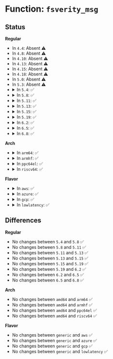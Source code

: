 # Function: <code>fsverity_msg</code>

## Status
<b>Regular</b>
<ul>
<li>
In <code>4.4</code>: Absent ⚠️
</li>
<li>
In <code>4.8</code>: Absent ⚠️
</li>
<li>
In <code>4.10</code>: Absent ⚠️
</li>
<li>
In <code>4.13</code>: Absent ⚠️
</li>
<li>
In <code>4.15</code>: Absent ⚠️
</li>
<li>
In <code>4.18</code>: Absent ⚠️
</li>
<li>
In <code>5.0</code>: Absent ⚠️
</li>
<li>
In <code>5.3</code>: Absent ⚠️
</li>
<li>
<details>
<summary>In <code>5.4</code>: ✅</summary>

```c
void fsverity_msg(const struct inode *inode, const char *level, const char *fmt, void (anon));
```

**Collision:** Unique Global

**Inline:** No

**Transformation:** False

**Instances:**

```
In fs/verity/init.c (ffffffff813506bb)
Location: fs/verity/init.c:12
Inline: False
Direct callers:
  - fs/verity/enable.c:enable_verity
  - fs/verity/enable.c:enable_verity
  - fs/verity/enable.c:build_merkle_tree
  - fs/verity/enable.c:build_merkle_tree
  - fs/verity/enable.c:build_merkle_tree
  - fs/verity/hash_algs.c:fsverity_hash_page
  - fs/verity/hash_algs.c:fsverity_hash_page
  - fs/verity/hash_algs.c:fsverity_get_hash_alg
  - fs/verity/hash_algs.c:fsverity_get_hash_alg
  - fs/verity/hash_algs.c:fsverity_get_hash_alg
  - fs/verity/open.c:fsverity_create_info
  - fs/verity/open.c:fsverity_create_info
  - fs/verity/open.c:fsverity_create_info
  - fs/verity/open.c:fsverity_create_info
  - fs/verity/open.c:fsverity_create_info
  - fs/verity/open.c:fsverity_create_info
  - fs/verity/open.c:fsverity_create_info
  - fs/verity/open.c:fsverity_init_merkle_tree_params
  - fs/verity/open.c:fsverity_init_merkle_tree_params
  - fs/verity/open.c:fsverity_init_merkle_tree_params
  - fs/verity/open.c:fsverity_init_merkle_tree_params
  - fs/verity/verify.c:verify_page
  - fs/verity/verify.c:verify_page
  - fs/verity/verify.c:verify_page
  - fs/verity/signature.c:fsverity_verify_signature
  - fs/verity/signature.c:fsverity_verify_signature
  - fs/verity/signature.c:fsverity_verify_signature
  - fs/verity/signature.c:fsverity_verify_signature
  - fs/verity/signature.c:fsverity_verify_signature
  - fs/verity/signature.c:fsverity_verify_signature
```
**Symbols:**

```
ffffffff813506bb-ffffffff8135078f: fsverity_msg (STB_GLOBAL)
```
</details>
</li>
<li>
<details>
<summary>In <code>5.8</code>: ✅</summary>

```c
void fsverity_msg(const struct inode *inode, const char *level, const char *fmt, void (anon));
```

**Collision:** Unique Global

**Inline:** No

**Transformation:** False

**Instances:**

```
In fs/verity/init.c (ffffffff8139709e)
Location: fs/verity/init.c:12
Inline: False
Direct callers:
  - fs/verity/enable.c:enable_verity
  - fs/verity/enable.c:enable_verity
  - fs/verity/enable.c:build_merkle_tree_level
  - fs/verity/enable.c:build_merkle_tree_level
  - fs/verity/enable.c:build_merkle_tree_level
  - fs/verity/hash_algs.c:fsverity_hash_page
  - fs/verity/hash_algs.c:fsverity_hash_page
  - fs/verity/hash_algs.c:fsverity_get_hash_alg
  - fs/verity/hash_algs.c:fsverity_get_hash_alg
  - fs/verity/hash_algs.c:fsverity_get_hash_alg
  - fs/verity/open.c:ensure_verity_info
  - fs/verity/open.c:ensure_verity_info
  - fs/verity/open.c:ensure_verity_info
  - fs/verity/open.c:fsverity_create_info
  - fs/verity/open.c:fsverity_create_info
  - fs/verity/open.c:fsverity_create_info
  - fs/verity/open.c:fsverity_create_info
  - fs/verity/open.c:fsverity_create_info
  - fs/verity/open.c:fsverity_create_info
  - fs/verity/open.c:fsverity_create_info
  - fs/verity/open.c:fsverity_init_merkle_tree_params
  - fs/verity/open.c:fsverity_init_merkle_tree_params
  - fs/verity/open.c:fsverity_init_merkle_tree_params
  - fs/verity/open.c:fsverity_init_merkle_tree_params
  - fs/verity/verify.c:verify_page
  - fs/verity/verify.c:verify_page
  - fs/verity/verify.c:verify_page
  - fs/verity/signature.c:fsverity_verify_signature
  - fs/verity/signature.c:fsverity_verify_signature
  - fs/verity/signature.c:fsverity_verify_signature
  - fs/verity/signature.c:fsverity_verify_signature
  - fs/verity/signature.c:fsverity_verify_signature
  - fs/verity/signature.c:fsverity_verify_signature
```
**Symbols:**

```
ffffffff8139709e-ffffffff81397172: fsverity_msg (STB_GLOBAL)
```
</details>
</li>
<li>
<details>
<summary>In <code>5.11</code>: ✅</summary>

```c
void fsverity_msg(const struct inode *inode, const char *level, const char *fmt, void (anon));
```

**Collision:** Unique Global

**Inline:** No

**Transformation:** False

**Instances:**

```
In fs/verity/init.c (ffffffff81beb4c7)
Location: fs/verity/init.c:12
Inline: False
Direct callers:
  - fs/verity/enable.c:enable_verity
  - fs/verity/enable.c:enable_verity
  - fs/verity/enable.c:build_merkle_tree_level
  - fs/verity/enable.c:build_merkle_tree_level
  - fs/verity/enable.c:build_merkle_tree_level
  - fs/verity/hash_algs.c:fsverity_hash_page
  - fs/verity/hash_algs.c:fsverity_hash_page
  - fs/verity/hash_algs.c:fsverity_get_hash_alg
  - fs/verity/hash_algs.c:fsverity_get_hash_alg
  - fs/verity/hash_algs.c:fsverity_get_hash_alg
  - fs/verity/open.c:ensure_verity_info
  - fs/verity/open.c:ensure_verity_info
  - fs/verity/open.c:ensure_verity_info
  - fs/verity/open.c:fsverity_create_info
  - fs/verity/open.c:fsverity_create_info
  - fs/verity/open.c:fsverity_create_info
  - fs/verity/open.c:fsverity_create_info
  - fs/verity/open.c:fsverity_create_info
  - fs/verity/open.c:fsverity_create_info
  - fs/verity/open.c:fsverity_create_info
  - fs/verity/open.c:fsverity_init_merkle_tree_params
  - fs/verity/open.c:fsverity_init_merkle_tree_params
  - fs/verity/open.c:fsverity_init_merkle_tree_params
  - fs/verity/open.c:fsverity_init_merkle_tree_params
  - fs/verity/verify.c:verify_page
  - fs/verity/verify.c:verify_page
  - fs/verity/verify.c:verify_page
  - fs/verity/signature.c:fsverity_verify_signature
  - fs/verity/signature.c:fsverity_verify_signature
  - fs/verity/signature.c:fsverity_verify_signature
  - fs/verity/signature.c:fsverity_verify_signature
  - fs/verity/signature.c:fsverity_verify_signature
  - fs/verity/signature.c:fsverity_verify_signature
```
**Symbols:**

```
ffffffff81beb4c7-ffffffff81beb59b: fsverity_msg (STB_GLOBAL)
```
</details>
</li>
<li>
<details>
<summary>In <code>5.13</code>: ✅</summary>

```c
void fsverity_msg(const struct inode *inode, const char *level, const char *fmt, void (anon));
```

**Collision:** Unique Global

**Inline:** No

**Transformation:** False

**Instances:**

```
In fs/verity/init.c (ffffffff81bdd51b)
Location: fs/verity/init.c:12
Inline: False
Direct callers:
  - fs/verity/enable.c:enable_verity
  - fs/verity/enable.c:enable_verity
  - fs/verity/enable.c:build_merkle_tree_level
  - fs/verity/enable.c:build_merkle_tree_level
  - fs/verity/enable.c:build_merkle_tree_level
  - fs/verity/hash_algs.c:fsverity_hash_page
  - fs/verity/hash_algs.c:fsverity_hash_page
  - fs/verity/hash_algs.c:fsverity_get_hash_alg
  - fs/verity/hash_algs.c:fsverity_get_hash_alg
  - fs/verity/hash_algs.c:fsverity_get_hash_alg
  - fs/verity/open.c:fsverity_get_descriptor
  - fs/verity/open.c:fsverity_get_descriptor
  - fs/verity/open.c:fsverity_get_descriptor
  - fs/verity/open.c:fsverity_get_descriptor
  - fs/verity/open.c:fsverity_get_descriptor
  - fs/verity/open.c:fsverity_get_descriptor
  - fs/verity/open.c:fsverity_get_descriptor
  - fs/verity/open.c:fsverity_get_descriptor
  - fs/verity/open.c:fsverity_get_descriptor
  - fs/verity/open.c:fsverity_create_info
  - fs/verity/open.c:fsverity_create_info
  - fs/verity/open.c:fsverity_init_merkle_tree_params
  - fs/verity/open.c:fsverity_init_merkle_tree_params
  - fs/verity/open.c:fsverity_init_merkle_tree_params
  - fs/verity/open.c:fsverity_init_merkle_tree_params
  - fs/verity/verify.c:verify_page
  - fs/verity/verify.c:verify_page
  - fs/verity/verify.c:verify_page
  - fs/verity/signature.c:fsverity_verify_signature
  - fs/verity/signature.c:fsverity_verify_signature
  - fs/verity/signature.c:fsverity_verify_signature
  - fs/verity/signature.c:fsverity_verify_signature
  - fs/verity/signature.c:fsverity_verify_signature
```
**Symbols:**

```
ffffffff81bdd51b-ffffffff81bdd5ef: fsverity_msg (STB_GLOBAL)
```
</details>
</li>
<li>
<details>
<summary>In <code>5.15</code>: ✅</summary>

```c
void fsverity_msg(const struct inode *inode, const char *level, const char *fmt, void (anon));
```

**Collision:** Unique Global

**Inline:** No

**Transformation:** False

**Instances:**

```
In fs/verity/init.c (ffffffff81cc6e21)
Location: fs/verity/init.c:12
Inline: False
Direct callers:
  - fs/verity/enable.c:enable_verity
  - fs/verity/enable.c:enable_verity
  - fs/verity/enable.c:build_merkle_tree_level
  - fs/verity/enable.c:build_merkle_tree_level
  - fs/verity/enable.c:build_merkle_tree_level
  - fs/verity/hash_algs.c:fsverity_hash_page
  - fs/verity/hash_algs.c:fsverity_hash_page
  - fs/verity/hash_algs.c:fsverity_get_hash_alg
  - fs/verity/hash_algs.c:fsverity_get_hash_alg
  - fs/verity/hash_algs.c:fsverity_get_hash_alg
  - fs/verity/open.c:fsverity_get_descriptor
  - fs/verity/open.c:fsverity_get_descriptor
  - fs/verity/open.c:fsverity_get_descriptor
  - fs/verity/open.c:fsverity_get_descriptor
  - fs/verity/open.c:fsverity_get_descriptor
  - fs/verity/open.c:fsverity_get_descriptor
  - fs/verity/open.c:fsverity_get_descriptor
  - fs/verity/open.c:fsverity_get_descriptor
  - fs/verity/open.c:fsverity_get_descriptor
  - fs/verity/open.c:fsverity_create_info
  - fs/verity/open.c:fsverity_create_info
  - fs/verity/open.c:fsverity_init_merkle_tree_params
  - fs/verity/open.c:fsverity_init_merkle_tree_params
  - fs/verity/open.c:fsverity_init_merkle_tree_params
  - fs/verity/open.c:fsverity_init_merkle_tree_params
  - fs/verity/verify.c:verify_page
  - fs/verity/verify.c:verify_page
  - fs/verity/verify.c:verify_page
  - fs/verity/signature.c:fsverity_verify_signature
  - fs/verity/signature.c:fsverity_verify_signature
  - fs/verity/signature.c:fsverity_verify_signature
  - fs/verity/signature.c:fsverity_verify_signature
  - fs/verity/signature.c:fsverity_verify_signature
```
**Symbols:**

```
ffffffff81cc6e21-ffffffff81cc6ef5: fsverity_msg (STB_GLOBAL)
```
</details>
</li>
<li>
<details>
<summary>In <code>5.19</code>: ✅</summary>

```c
void fsverity_msg(const struct inode *inode, const char *level, const char *fmt, void (anon));
```

**Collision:** Unique Global

**Inline:** No

**Transformation:** False

**Instances:**

```
In fs/verity/init.c (ffffffff81e7935d)
Location: fs/verity/init.c:12
Inline: False
Direct callers:
  - fs/verity/enable.c:enable_verity
  - fs/verity/enable.c:enable_verity
  - fs/verity/enable.c:build_merkle_tree_level
  - fs/verity/enable.c:build_merkle_tree_level
  - fs/verity/enable.c:build_merkle_tree_level
  - fs/verity/hash_algs.c:fsverity_hash_page
  - fs/verity/hash_algs.c:fsverity_hash_page
  - fs/verity/hash_algs.c:fsverity_get_hash_alg
  - fs/verity/hash_algs.c:fsverity_get_hash_alg
  - fs/verity/hash_algs.c:fsverity_get_hash_alg
  - fs/verity/open.c:fsverity_get_descriptor
  - fs/verity/open.c:fsverity_get_descriptor
  - fs/verity/open.c:fsverity_get_descriptor
  - fs/verity/open.c:fsverity_get_descriptor
  - fs/verity/open.c:fsverity_get_descriptor
  - fs/verity/open.c:fsverity_get_descriptor
  - fs/verity/open.c:fsverity_get_descriptor
  - fs/verity/open.c:fsverity_get_descriptor
  - fs/verity/open.c:fsverity_get_descriptor
  - fs/verity/open.c:fsverity_create_info
  - fs/verity/open.c:fsverity_create_info
  - fs/verity/open.c:fsverity_init_merkle_tree_params
  - fs/verity/open.c:fsverity_init_merkle_tree_params
  - fs/verity/open.c:fsverity_init_merkle_tree_params
  - fs/verity/open.c:fsverity_init_merkle_tree_params
  - fs/verity/verify.c:verify_page
  - fs/verity/verify.c:verify_page
  - fs/verity/verify.c:verify_page
  - fs/verity/signature.c:fsverity_verify_signature
  - fs/verity/signature.c:fsverity_verify_signature
  - fs/verity/signature.c:fsverity_verify_signature
  - fs/verity/signature.c:fsverity_verify_signature
  - fs/verity/signature.c:fsverity_verify_signature
```
**Symbols:**

```
ffffffff81e7935d-ffffffff81e79464: fsverity_msg (STB_GLOBAL)
```
</details>
</li>
<li>
<details>
<summary>In <code>6.2</code>: ✅</summary>

```c
void fsverity_msg(const struct inode *inode, const char *level, const char *fmt, void (anon));
```

**Collision:** Unique Global

**Inline:** No

**Transformation:** False

**Instances:**

```
In fs/verity/init.c (ffffffff81505380)
Location: fs/verity/init.c:12
Inline: False
Direct callers:
  - fs/verity/enable.c:enable_verity
  - fs/verity/enable.c:enable_verity
  - fs/verity/enable.c:build_merkle_tree_level
  - fs/verity/enable.c:build_merkle_tree_level
  - fs/verity/enable.c:build_merkle_tree_level
  - fs/verity/hash_algs.c:fsverity_hash_page
  - fs/verity/hash_algs.c:fsverity_hash_page
  - fs/verity/hash_algs.c:fsverity_get_hash_alg
  - fs/verity/hash_algs.c:fsverity_get_hash_alg
  - fs/verity/hash_algs.c:fsverity_get_hash_alg
  - fs/verity/open.c:fsverity_get_descriptor
  - fs/verity/open.c:fsverity_get_descriptor
  - fs/verity/open.c:fsverity_get_descriptor
  - fs/verity/open.c:fsverity_get_descriptor
  - fs/verity/open.c:fsverity_get_descriptor
  - fs/verity/open.c:fsverity_get_descriptor
  - fs/verity/open.c:fsverity_get_descriptor
  - fs/verity/open.c:fsverity_get_descriptor
  - fs/verity/open.c:fsverity_get_descriptor
  - fs/verity/open.c:fsverity_create_info
  - fs/verity/open.c:fsverity_create_info
  - fs/verity/open.c:fsverity_init_merkle_tree_params
  - fs/verity/open.c:fsverity_init_merkle_tree_params
  - fs/verity/open.c:fsverity_init_merkle_tree_params
  - fs/verity/open.c:fsverity_init_merkle_tree_params
  - fs/verity/verify.c:verify_page
  - fs/verity/verify.c:verify_page
  - fs/verity/verify.c:verify_page
  - fs/verity/signature.c:fsverity_verify_signature
  - fs/verity/signature.c:fsverity_verify_signature
  - fs/verity/signature.c:fsverity_verify_signature
  - fs/verity/signature.c:fsverity_verify_signature
  - fs/verity/signature.c:fsverity_verify_signature
```
**Symbols:**

```
ffffffff81505380-ffffffff815054a0: fsverity_msg (STB_GLOBAL)
```
</details>
</li>
<li>
<details>
<summary>In <code>6.5</code>: ✅</summary>

```c
void fsverity_msg(const struct inode *inode, const char *level, const char *fmt, void (anon));
```

**Collision:** Unique Global

**Inline:** No

**Transformation:** False

**Instances:**

```
In fs/verity/init.c (ffffffff8153c5a0)
Location: fs/verity/init.c:12
Inline: False
Direct callers:
  - fs/verity/enable.c:enable_verity
  - fs/verity/enable.c:enable_verity
  - fs/verity/enable.c:build_merkle_tree
  - fs/verity/enable.c:build_merkle_tree
  - fs/verity/enable.c:write_merkle_tree_block
  - fs/verity/hash_algs.c:fsverity_hash_block
  - fs/verity/hash_algs.c:fsverity_hash_block
  - fs/verity/hash_algs.c:fsverity_get_hash_alg
  - fs/verity/hash_algs.c:fsverity_get_hash_alg
  - fs/verity/hash_algs.c:fsverity_get_hash_alg
  - fs/verity/open.c:fsverity_get_descriptor
  - fs/verity/open.c:fsverity_get_descriptor
  - fs/verity/open.c:fsverity_get_descriptor
  - fs/verity/open.c:fsverity_get_descriptor
  - fs/verity/open.c:fsverity_get_descriptor
  - fs/verity/open.c:fsverity_get_descriptor
  - fs/verity/open.c:fsverity_get_descriptor
  - fs/verity/open.c:fsverity_get_descriptor
  - fs/verity/open.c:fsverity_get_descriptor
  - fs/verity/open.c:fsverity_create_info
  - fs/verity/open.c:fsverity_create_info
  - fs/verity/open.c:fsverity_init_merkle_tree_params
  - fs/verity/open.c:fsverity_init_merkle_tree_params
  - fs/verity/open.c:fsverity_init_merkle_tree_params
  - fs/verity/open.c:fsverity_init_merkle_tree_params
  - fs/verity/verify.c:verify_data_block
  - fs/verity/verify.c:verify_data_block
  - fs/verity/verify.c:verify_data_block
  - fs/verity/signature.c:fsverity_verify_signature
  - fs/verity/signature.c:fsverity_verify_signature
  - fs/verity/signature.c:fsverity_verify_signature
  - fs/verity/signature.c:fsverity_verify_signature
  - fs/verity/signature.c:fsverity_verify_signature
  - fs/verity/signature.c:fsverity_verify_signature
```
**Symbols:**

```
ffffffff8153c5a0-ffffffff8153c6c0: fsverity_msg (STB_GLOBAL)
```
</details>
</li>
<li>
<details>
<summary>In <code>6.8</code>: ✅</summary>

```c
void fsverity_msg(const struct inode *inode, const char *level, const char *fmt, void (anon));
```

**Collision:** Unique Global

**Inline:** No

**Transformation:** False

**Instances:**

```
In fs/verity/init.c (ffffffff81571860)
Location: fs/verity/init.c:42
Inline: False
Direct callers:
  - fs/verity/enable.c:enable_verity
  - fs/verity/enable.c:enable_verity
  - fs/verity/enable.c:build_merkle_tree
  - fs/verity/enable.c:build_merkle_tree
  - fs/verity/enable.c:write_merkle_tree_block
  - fs/verity/hash_algs.c:fsverity_hash_block
  - fs/verity/hash_algs.c:fsverity_hash_block
  - fs/verity/hash_algs.c:fsverity_get_hash_alg
  - fs/verity/hash_algs.c:fsverity_get_hash_alg
  - fs/verity/hash_algs.c:fsverity_get_hash_alg
  - fs/verity/open.c:fsverity_get_descriptor
  - fs/verity/open.c:fsverity_get_descriptor
  - fs/verity/open.c:fsverity_get_descriptor
  - fs/verity/open.c:fsverity_get_descriptor
  - fs/verity/open.c:fsverity_get_descriptor
  - fs/verity/open.c:fsverity_get_descriptor
  - fs/verity/open.c:fsverity_get_descriptor
  - fs/verity/open.c:fsverity_get_descriptor
  - fs/verity/open.c:fsverity_get_descriptor
  - fs/verity/open.c:fsverity_create_info
  - fs/verity/open.c:fsverity_create_info
  - fs/verity/open.c:fsverity_init_merkle_tree_params
  - fs/verity/open.c:fsverity_init_merkle_tree_params
  - fs/verity/open.c:fsverity_init_merkle_tree_params
  - fs/verity/open.c:fsverity_init_merkle_tree_params
  - fs/verity/verify.c:verify_data_block
  - fs/verity/verify.c:verify_data_block
  - fs/verity/verify.c:verify_data_block
  - fs/verity/signature.c:fsverity_verify_signature
  - fs/verity/signature.c:fsverity_verify_signature
  - fs/verity/signature.c:fsverity_verify_signature
  - fs/verity/signature.c:fsverity_verify_signature
  - fs/verity/signature.c:fsverity_verify_signature
  - fs/verity/signature.c:fsverity_verify_signature
```
**Symbols:**

```
ffffffff81571860-ffffffff81571980: fsverity_msg (STB_GLOBAL)
```
</details>
</li>
</ul>
<b>Arch</b>
<ul>
<li>
<details>
<summary>In <code>arm64</code>: ✅</summary>

```c
void fsverity_msg(const struct inode *inode, const char *level, const char *fmt, void (anon));
```

**Collision:** Unique Global

**Inline:** No

**Transformation:** False

**Instances:**

```
In fs/verity/init.c (ffff800010412288)
Location: fs/verity/init.c:12
Inline: False
Direct callers:
  - fs/verity/enable.c:enable_verity
  - fs/verity/enable.c:enable_verity
  - fs/verity/enable.c:build_merkle_tree
  - fs/verity/enable.c:build_merkle_tree
  - fs/verity/enable.c:build_merkle_tree
  - fs/verity/hash_algs.c:fsverity_hash_page
  - fs/verity/hash_algs.c:fsverity_hash_page
  - fs/verity/hash_algs.c:fsverity_get_hash_alg
  - fs/verity/hash_algs.c:fsverity_get_hash_alg
  - fs/verity/hash_algs.c:fsverity_get_hash_alg
  - fs/verity/open.c:fsverity_create_info
  - fs/verity/open.c:fsverity_create_info
  - fs/verity/open.c:fsverity_create_info
  - fs/verity/open.c:fsverity_create_info
  - fs/verity/open.c:fsverity_create_info
  - fs/verity/open.c:fsverity_create_info
  - fs/verity/open.c:fsverity_create_info
  - fs/verity/open.c:fsverity_init_merkle_tree_params
  - fs/verity/open.c:fsverity_init_merkle_tree_params
  - fs/verity/open.c:fsverity_init_merkle_tree_params
  - fs/verity/open.c:fsverity_init_merkle_tree_params
  - fs/verity/verify.c:verify_page
  - fs/verity/verify.c:verify_page
  - fs/verity/verify.c:verify_page
  - fs/verity/signature.c:fsverity_verify_signature
  - fs/verity/signature.c:fsverity_verify_signature
  - fs/verity/signature.c:fsverity_verify_signature
  - fs/verity/signature.c:fsverity_verify_signature
  - fs/verity/signature.c:fsverity_verify_signature
  - fs/verity/signature.c:fsverity_verify_signature
```
**Symbols:**

```
ffff800010412288-ffff800010412364: fsverity_msg (STB_GLOBAL)
```
</details>
</li>
<li>
<details>
<summary>In <code>armhf</code>: ✅</summary>

```c
void fsverity_msg(const struct inode *inode, const char *level, const char *fmt, void (anon));
```

**Collision:** Unique Global

**Inline:** No

**Transformation:** False

**Instances:**

```
In fs/verity/init.c (c05de8dc)
Location: fs/verity/init.c:12
Inline: False
Direct callers:
  - fs/verity/enable.c:enable_verity
  - fs/verity/enable.c:enable_verity
  - fs/verity/enable.c:build_merkle_tree
  - fs/verity/enable.c:build_merkle_tree
  - fs/verity/enable.c:build_merkle_tree
  - fs/verity/hash_algs.c:fsverity_hash_page
  - fs/verity/hash_algs.c:fsverity_hash_page
  - fs/verity/hash_algs.c:fsverity_get_hash_alg
  - fs/verity/hash_algs.c:fsverity_get_hash_alg
  - fs/verity/hash_algs.c:fsverity_get_hash_alg
  - fs/verity/open.c:fsverity_create_info
  - fs/verity/open.c:fsverity_create_info
  - fs/verity/open.c:fsverity_create_info
  - fs/verity/open.c:fsverity_create_info
  - fs/verity/open.c:fsverity_create_info
  - fs/verity/open.c:fsverity_create_info
  - fs/verity/open.c:fsverity_create_info
  - fs/verity/open.c:fsverity_init_merkle_tree_params
  - fs/verity/open.c:fsverity_init_merkle_tree_params
  - fs/verity/open.c:fsverity_init_merkle_tree_params
  - fs/verity/open.c:fsverity_init_merkle_tree_params
  - fs/verity/verify.c:verify_page
  - fs/verity/verify.c:verify_page
  - fs/verity/verify.c:verify_page
  - fs/verity/signature.c:fsverity_verify_signature
  - fs/verity/signature.c:fsverity_verify_signature
  - fs/verity/signature.c:fsverity_verify_signature
  - fs/verity/signature.c:fsverity_verify_signature
  - fs/verity/signature.c:fsverity_verify_signature
  - fs/verity/signature.c:fsverity_verify_signature
```
**Symbols:**

```
c05de8dc-c05de9ac: fsverity_msg (STB_GLOBAL)
```
</details>
</li>
<li>
<details>
<summary>In <code>ppc64el</code>: ✅</summary>

```c
void fsverity_msg(const struct inode *inode, const char *level, const char *fmt, void (anon));
```

**Collision:** Unique Global

**Inline:** No

**Transformation:** False

**Instances:**

```
In fs/verity/init.c (c000000000520000)
Location: fs/verity/init.c:12
Inline: False
Direct callers:
  - fs/verity/enable.c:enable_verity
  - fs/verity/enable.c:enable_verity
  - fs/verity/enable.c:build_merkle_tree
  - fs/verity/enable.c:build_merkle_tree
  - fs/verity/enable.c:build_merkle_tree
  - fs/verity/hash_algs.c:fsverity_hash_page
  - fs/verity/hash_algs.c:fsverity_hash_page
  - fs/verity/hash_algs.c:fsverity_get_hash_alg
  - fs/verity/hash_algs.c:fsverity_get_hash_alg
  - fs/verity/hash_algs.c:fsverity_get_hash_alg
  - fs/verity/open.c:fsverity_create_info
  - fs/verity/open.c:fsverity_create_info
  - fs/verity/open.c:fsverity_create_info
  - fs/verity/open.c:fsverity_create_info
  - fs/verity/open.c:fsverity_create_info
  - fs/verity/open.c:fsverity_create_info
  - fs/verity/open.c:fsverity_create_info
  - fs/verity/open.c:fsverity_init_merkle_tree_params
  - fs/verity/open.c:fsverity_init_merkle_tree_params
  - fs/verity/open.c:fsverity_init_merkle_tree_params
  - fs/verity/open.c:fsverity_init_merkle_tree_params
  - fs/verity/verify.c:verify_page
  - fs/verity/verify.c:verify_page
  - fs/verity/verify.c:verify_page
  - fs/verity/signature.c:fsverity_verify_signature
  - fs/verity/signature.c:fsverity_verify_signature
  - fs/verity/signature.c:fsverity_verify_signature
  - fs/verity/signature.c:fsverity_verify_signature
  - fs/verity/signature.c:fsverity_verify_signature
  - fs/verity/signature.c:fsverity_verify_signature
```
**Symbols:**

```
c000000000520000-c000000000520108: fsverity_msg (STB_GLOBAL)
```
</details>
</li>
<li>
<details>
<summary>In <code>riscv64</code>: ✅</summary>

```c
void fsverity_msg(const struct inode *inode, const char *level, const char *fmt, void (anon));
```

**Collision:** Unique Global

**Inline:** No

**Transformation:** False

**Instances:**

```
In fs/verity/init.c (ffffffe0002ba2b6)
Location: fs/verity/init.c:12
Inline: False
Direct callers:
  - fs/verity/enable.c:enable_verity
  - fs/verity/enable.c:enable_verity
  - fs/verity/enable.c:build_merkle_tree
  - fs/verity/enable.c:build_merkle_tree
  - fs/verity/enable.c:build_merkle_tree
  - fs/verity/hash_algs.c:fsverity_hash_page
  - fs/verity/hash_algs.c:fsverity_hash_page
  - fs/verity/hash_algs.c:fsverity_get_hash_alg
  - fs/verity/hash_algs.c:fsverity_get_hash_alg
  - fs/verity/hash_algs.c:fsverity_get_hash_alg
  - fs/verity/open.c:fsverity_create_info
  - fs/verity/open.c:fsverity_create_info
  - fs/verity/open.c:fsverity_create_info
  - fs/verity/open.c:fsverity_create_info
  - fs/verity/open.c:fsverity_create_info
  - fs/verity/open.c:fsverity_create_info
  - fs/verity/open.c:fsverity_create_info
  - fs/verity/open.c:fsverity_init_merkle_tree_params
  - fs/verity/open.c:fsverity_init_merkle_tree_params
  - fs/verity/open.c:fsverity_init_merkle_tree_params
  - fs/verity/open.c:fsverity_init_merkle_tree_params
  - fs/verity/verify.c:verify_page
  - fs/verity/verify.c:verify_page
  - fs/verity/verify.c:verify_page
  - fs/verity/signature.c:fsverity_verify_signature
  - fs/verity/signature.c:fsverity_verify_signature
  - fs/verity/signature.c:fsverity_verify_signature
  - fs/verity/signature.c:fsverity_verify_signature
  - fs/verity/signature.c:fsverity_verify_signature
  - fs/verity/signature.c:fsverity_verify_signature
```
**Symbols:**

```
ffffffe0002ba2b6-ffffffe0002ba356: fsverity_msg (STB_GLOBAL)
```
</details>
</li>
</ul>
<b>Flavor</b>
<ul>
<li>
<details>
<summary>In <code>aws</code>: ✅</summary>

```c
void fsverity_msg(const struct inode *inode, const char *level, const char *fmt, void (anon));
```

**Collision:** Unique Global

**Inline:** No

**Transformation:** False

**Instances:**

```
In fs/verity/init.c (ffffffff81348c9b)
Location: fs/verity/init.c:12
Inline: False
Direct callers:
  - fs/verity/enable.c:enable_verity
  - fs/verity/enable.c:enable_verity
  - fs/verity/enable.c:build_merkle_tree
  - fs/verity/enable.c:build_merkle_tree
  - fs/verity/enable.c:build_merkle_tree
  - fs/verity/hash_algs.c:fsverity_hash_page
  - fs/verity/hash_algs.c:fsverity_hash_page
  - fs/verity/hash_algs.c:fsverity_get_hash_alg
  - fs/verity/hash_algs.c:fsverity_get_hash_alg
  - fs/verity/hash_algs.c:fsverity_get_hash_alg
  - fs/verity/open.c:fsverity_create_info
  - fs/verity/open.c:fsverity_create_info
  - fs/verity/open.c:fsverity_create_info
  - fs/verity/open.c:fsverity_create_info
  - fs/verity/open.c:fsverity_create_info
  - fs/verity/open.c:fsverity_create_info
  - fs/verity/open.c:fsverity_create_info
  - fs/verity/open.c:fsverity_init_merkle_tree_params
  - fs/verity/open.c:fsverity_init_merkle_tree_params
  - fs/verity/open.c:fsverity_init_merkle_tree_params
  - fs/verity/open.c:fsverity_init_merkle_tree_params
  - fs/verity/verify.c:verify_page
  - fs/verity/verify.c:verify_page
  - fs/verity/verify.c:verify_page
  - fs/verity/signature.c:fsverity_verify_signature
  - fs/verity/signature.c:fsverity_verify_signature
  - fs/verity/signature.c:fsverity_verify_signature
  - fs/verity/signature.c:fsverity_verify_signature
  - fs/verity/signature.c:fsverity_verify_signature
  - fs/verity/signature.c:fsverity_verify_signature
```
**Symbols:**

```
ffffffff81348c9b-ffffffff81348d6f: fsverity_msg (STB_GLOBAL)
```
</details>
</li>
<li>
<details>
<summary>In <code>azure</code>: ✅</summary>

```c
void fsverity_msg(const struct inode *inode, const char *level, const char *fmt, void (anon));
```

**Collision:** Unique Global

**Inline:** No

**Transformation:** False

**Instances:**

```
In fs/verity/init.c (ffffffff8133997b)
Location: fs/verity/init.c:12
Inline: False
Direct callers:
  - fs/verity/enable.c:enable_verity
  - fs/verity/enable.c:enable_verity
  - fs/verity/enable.c:build_merkle_tree
  - fs/verity/enable.c:build_merkle_tree
  - fs/verity/enable.c:build_merkle_tree
  - fs/verity/hash_algs.c:fsverity_hash_page
  - fs/verity/hash_algs.c:fsverity_hash_page
  - fs/verity/hash_algs.c:fsverity_get_hash_alg
  - fs/verity/hash_algs.c:fsverity_get_hash_alg
  - fs/verity/hash_algs.c:fsverity_get_hash_alg
  - fs/verity/open.c:fsverity_create_info
  - fs/verity/open.c:fsverity_create_info
  - fs/verity/open.c:fsverity_create_info
  - fs/verity/open.c:fsverity_create_info
  - fs/verity/open.c:fsverity_create_info
  - fs/verity/open.c:fsverity_create_info
  - fs/verity/open.c:fsverity_create_info
  - fs/verity/open.c:fsverity_init_merkle_tree_params
  - fs/verity/open.c:fsverity_init_merkle_tree_params
  - fs/verity/open.c:fsverity_init_merkle_tree_params
  - fs/verity/open.c:fsverity_init_merkle_tree_params
  - fs/verity/verify.c:verify_page
  - fs/verity/verify.c:verify_page
  - fs/verity/verify.c:verify_page
  - fs/verity/signature.c:fsverity_verify_signature
  - fs/verity/signature.c:fsverity_verify_signature
  - fs/verity/signature.c:fsverity_verify_signature
  - fs/verity/signature.c:fsverity_verify_signature
  - fs/verity/signature.c:fsverity_verify_signature
  - fs/verity/signature.c:fsverity_verify_signature
```
**Symbols:**

```
ffffffff8133997b-ffffffff81339a4f: fsverity_msg (STB_GLOBAL)
```
</details>
</li>
<li>
<details>
<summary>In <code>gcp</code>: ✅</summary>

```c
void fsverity_msg(const struct inode *inode, const char *level, const char *fmt, void (anon));
```

**Collision:** Unique Global

**Inline:** No

**Transformation:** False

**Instances:**

```
In fs/verity/init.c (ffffffff8134676b)
Location: fs/verity/init.c:12
Inline: False
Direct callers:
  - fs/verity/enable.c:enable_verity
  - fs/verity/enable.c:enable_verity
  - fs/verity/enable.c:build_merkle_tree
  - fs/verity/enable.c:build_merkle_tree
  - fs/verity/enable.c:build_merkle_tree
  - fs/verity/hash_algs.c:fsverity_hash_page
  - fs/verity/hash_algs.c:fsverity_hash_page
  - fs/verity/hash_algs.c:fsverity_get_hash_alg
  - fs/verity/hash_algs.c:fsverity_get_hash_alg
  - fs/verity/hash_algs.c:fsverity_get_hash_alg
  - fs/verity/open.c:fsverity_create_info
  - fs/verity/open.c:fsverity_create_info
  - fs/verity/open.c:fsverity_create_info
  - fs/verity/open.c:fsverity_create_info
  - fs/verity/open.c:fsverity_create_info
  - fs/verity/open.c:fsverity_create_info
  - fs/verity/open.c:fsverity_create_info
  - fs/verity/open.c:fsverity_init_merkle_tree_params
  - fs/verity/open.c:fsverity_init_merkle_tree_params
  - fs/verity/open.c:fsverity_init_merkle_tree_params
  - fs/verity/open.c:fsverity_init_merkle_tree_params
  - fs/verity/verify.c:verify_page
  - fs/verity/verify.c:verify_page
  - fs/verity/verify.c:verify_page
  - fs/verity/signature.c:fsverity_verify_signature
  - fs/verity/signature.c:fsverity_verify_signature
  - fs/verity/signature.c:fsverity_verify_signature
  - fs/verity/signature.c:fsverity_verify_signature
  - fs/verity/signature.c:fsverity_verify_signature
  - fs/verity/signature.c:fsverity_verify_signature
```
**Symbols:**

```
ffffffff8134676b-ffffffff8134683f: fsverity_msg (STB_GLOBAL)
```
</details>
</li>
<li>
<details>
<summary>In <code>lowlatency</code>: ✅</summary>

```c
void fsverity_msg(const struct inode *inode, const char *level, const char *fmt, void (anon));
```

**Collision:** Unique Global

**Inline:** No

**Transformation:** False

**Instances:**

```
In fs/verity/init.c (ffffffff81359a4b)
Location: fs/verity/init.c:12
Inline: False
Direct callers:
  - fs/verity/enable.c:enable_verity
  - fs/verity/enable.c:enable_verity
  - fs/verity/enable.c:build_merkle_tree
  - fs/verity/enable.c:build_merkle_tree
  - fs/verity/enable.c:build_merkle_tree
  - fs/verity/hash_algs.c:fsverity_hash_page
  - fs/verity/hash_algs.c:fsverity_hash_page
  - fs/verity/hash_algs.c:fsverity_get_hash_alg
  - fs/verity/hash_algs.c:fsverity_get_hash_alg
  - fs/verity/hash_algs.c:fsverity_get_hash_alg
  - fs/verity/open.c:fsverity_create_info
  - fs/verity/open.c:fsverity_create_info
  - fs/verity/open.c:fsverity_create_info
  - fs/verity/open.c:fsverity_create_info
  - fs/verity/open.c:fsverity_create_info
  - fs/verity/open.c:fsverity_create_info
  - fs/verity/open.c:fsverity_create_info
  - fs/verity/open.c:fsverity_init_merkle_tree_params
  - fs/verity/open.c:fsverity_init_merkle_tree_params
  - fs/verity/open.c:fsverity_init_merkle_tree_params
  - fs/verity/open.c:fsverity_init_merkle_tree_params
  - fs/verity/verify.c:verify_page
  - fs/verity/verify.c:verify_page
  - fs/verity/verify.c:verify_page
  - fs/verity/signature.c:fsverity_verify_signature
  - fs/verity/signature.c:fsverity_verify_signature
  - fs/verity/signature.c:fsverity_verify_signature
  - fs/verity/signature.c:fsverity_verify_signature
  - fs/verity/signature.c:fsverity_verify_signature
  - fs/verity/signature.c:fsverity_verify_signature
```
**Symbols:**

```
ffffffff81359a4b-ffffffff81359b1f: fsverity_msg (STB_GLOBAL)
```
</details>
</li>
</ul>

## Differences
<b>Regular</b>
<ul>
<li>
No changes between <code>5.4</code> and <code>5.8</code> ✅
</li>
<li>
No changes between <code>5.8</code> and <code>5.11</code> ✅
</li>
<li>
No changes between <code>5.11</code> and <code>5.13</code> ✅
</li>
<li>
No changes between <code>5.13</code> and <code>5.15</code> ✅
</li>
<li>
No changes between <code>5.15</code> and <code>5.19</code> ✅
</li>
<li>
No changes between <code>5.19</code> and <code>6.2</code> ✅
</li>
<li>
No changes between <code>6.2</code> and <code>6.5</code> ✅
</li>
<li>
No changes between <code>6.5</code> and <code>6.8</code> ✅
</li>
</ul>
<b>Arch</b>
<ul>
<li>
No changes between <code>amd64</code> and <code>arm64</code> ✅
</li>
<li>
No changes between <code>amd64</code> and <code>armhf</code> ✅
</li>
<li>
No changes between <code>amd64</code> and <code>ppc64el</code> ✅
</li>
<li>
No changes between <code>amd64</code> and <code>riscv64</code> ✅
</li>
</ul>
<b>Flavor</b>
<ul>
<li>
No changes between <code>generic</code> and <code>aws</code> ✅
</li>
<li>
No changes between <code>generic</code> and <code>azure</code> ✅
</li>
<li>
No changes between <code>generic</code> and <code>gcp</code> ✅
</li>
<li>
No changes between <code>generic</code> and <code>lowlatency</code> ✅
</li>
</ul>
